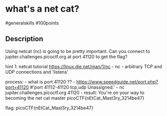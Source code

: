 # what's a net cat?

#generalskills #100points

## Description

Using netcat (nc) is going to be pretty important. 
Can you connect to jupiter.challenges.picoctf.org at port 41120 to get the flag?

hint 1: netcat tutorial
https://linux.die.net/man/1/nc
    - nc - arbitrary TCP and UDP connections and 'listens' 

process:
    - what is port 41120 ??
      - https://www.speedguide.net/port.php?port=41120      #'port 41112-41120 	tcp,udp 		Unassigned.'
    - nc jupiter.challenges.picoctf.org 41120
      - result: You're on your way to becoming the net cat master picoCTF{nEtCat_Mast3ry_3214be47}

flag: picoCTF{nEtCat_Mast3ry_3214be47}